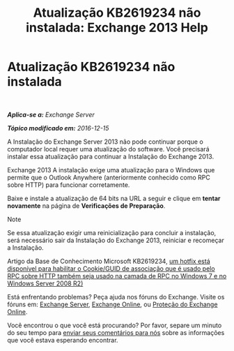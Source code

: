 ﻿---
title: 'Atualização KB2619234 não instalada: Exchange 2013 Help'
TOCTitle: Atualização KB2619234 não instalada
ms:assetid: d6734ca6-e443-4367-9eb7-0308aa87b9ff
ms:mtpsurl: https://technet.microsoft.com/pt-br/library/ms.exch.setupreadiness.win7rpchttpassoccookieguidupdatenotinstalled(v=EXCHG.150)
ms:contentKeyID: 50486740
ms.date: 05/22/2018
mtps_version: v=EXCHG.150
ms.translationtype: MT
---

# Atualização KB2619234 não instalada

 

_**Aplica-se a:** Exchange Server_

_**Tópico modificado em:** 2016-12-15_

A Instalação do Exchange Server 2013 não pode continuar porque o computador local requer uma atualização do software. Você precisará instalar essa atualização para continuar a Instalação do Exchange 2013.

Exchange 2013 A instalação exige uma atualização para o Windows que permite que o Outlook Anywhere (anteriormente conhecido como RPC sobre HTTP) para funcionar corretamente.

Baixe e instale a atualização de 64 bits na URL a seguir e clique em **tentar novamente** na página de **Verificações de Preparação**.


> [!NOTE]
> Se essa atualização exigir uma reinicialização para concluir a instalação, será necessário sair da Instalação do Exchange 2013, reiniciar e recomeçar a Instalação.



Artigo da Base de Conhecimento Microsoft KB2619234, [um hotfix está disponível para habilitar o Cookie/GUID de associação que é usado pelo RPC sobre HTTP também seja usado na camada de RPC no Windows 7 e no Windows Server 2008 R2)](https://go.microsoft.com/fwlink/?linkid=3052&kbid=2619234)

Está enfrentando problemas? Peça ajuda nos fóruns do Exchange. Visite os fóruns em: [Exchange Server](https://go.microsoft.com/fwlink/p/?linkid=60612), [Exchange Online](https://go.microsoft.com/fwlink/p/?linkid=267542), ou [Proteção do Exchange Online](https://go.microsoft.com/fwlink/p/?linkid=285351).

Você encontrou o que você está procurando? Por favor, separe um minuto do seu tempo para [enviar seus comentários para nós](mailto:exsetuphelpfeedback@microsoft.com?subject=exchange%202013%20setup%20help%20feedback) sobre as informações que você estava esperando encontrar.

